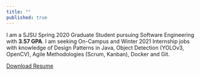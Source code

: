 ```yaml
---
title: ""
published: true
---
```


I am a SJSU Spring 2020 Graduate Student pursuing Software Engineering with **3.57 GPA**.
I am seeking On-Campus and Winter 2021 Internship jobs with knowledge of Design Patterns in Java, Object Detection (YOLOv3, OpenCV), Agile Methodologies (Scrum, Kanban), Docker and Git.

[Download Resume](/assets/Resume_MM.pdf)